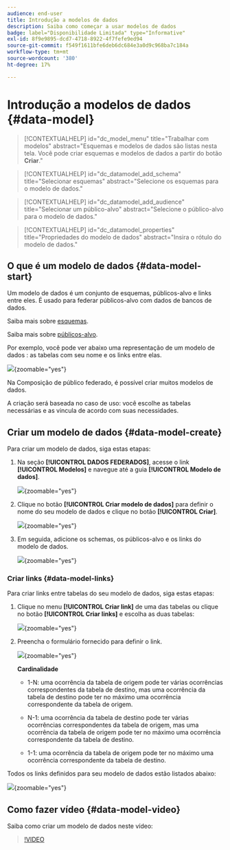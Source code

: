 ```yaml
---
audience: end-user
title: Introdução a modelos de dados
description: Saiba como começar a usar modelos de dados
badge: label="Disponibilidade Limitada" type="Informative"
exl-id: 8f9e9895-dcd7-4718-8922-4f7fefe9ed94
source-git-commit: f549f1611bfe6deb6dc684e3a0d9c968ba7c184a
workflow-type: tm+mt
source-wordcount: '380'
ht-degree: 17%

---
```


# Introdução a modelos de dados {#data-model}

>[!CONTEXTUALHELP]
>id="dc_model_menu"
>title="Trabalhar com modelos"
>abstract="Esquemas e modelos de dados são listas nesta tela. Você pode criar esquemas e modelos de dados a partir do botão **Criar**."

>[!CONTEXTUALHELP]
>id="dc_datamodel_add_schema"
>title="Selecionar esquemas"
>abstract="Selecione os esquemas para o modelo de dados."


>[!CONTEXTUALHELP]
>id="dc_datamodel_add_audience"
>title="Selecionar um público-alvo"
>abstract="Selecione o público-alvo para o modelo de dados."

>[!CONTEXTUALHELP]
>id="dc_datamodel_properties"
>title="Propriedades do modelo de dados"
>abstract="Insira o rótulo do modelo de dados."


## O que é um modelo de dados {#data-model-start}

Um modelo de dados é um conjunto de esquemas, públicos-alvo e links entre eles. É usado para federar públicos-alvo com dados de bancos de dados.

Saiba mais sobre [esquemas](../customer/schemas.md#schema-start).

Saiba mais sobre [públicos-alvo](../start/audiences.md).

Por exemplo, você pode ver abaixo uma representação de um modelo de dados : as tabelas com seu nome e os links entre elas.

![](assets/datamodel.png){zoomable="yes"}

Na Composição de público federado, é possível criar muitos modelos de dados.

A criação será baseada no caso de uso: você escolhe as tabelas necessárias e as vincula de acordo com suas necessidades.

## Criar um modelo de dados {#data-model-create}

Para criar um modelo de dados, siga estas etapas:

1. Na seção **[!UICONTROL DADOS FEDERADOS]**, acesse o link **[!UICONTROL Modelos]** e navegue até a guia **[!UICONTROL Modelo de dados]**.

   ![](assets/datamodel_create.png){zoomable="yes"}

1. Clique no botão **[!UICONTROL Criar modelo de dados]** para definir o nome do seu modelo de dados e clique no botão **[!UICONTROL Criar]**.

   ![](assets/datamodel_name.png){zoomable="yes"}

1. Em seguida, adicione os schemas, os públicos-alvo e os links do modelo de dados.

   ![](assets/datamodel_schemas.png){zoomable="yes"}

### Criar links {#data-model-links}

Para criar links entre tabelas do seu modelo de dados, siga estas etapas:

1. Clique no menu **[!UICONTROL Criar link]** de uma das tabelas ou clique no botão **[!UICONTROL Criar links]** e escolha as duas tabelas:

   ![](assets/datamodel_createlinks.png){zoomable="yes"}

1. Preencha o formulário fornecido para definir o link.

   ![](assets/datamodel_link.png){zoomable="yes"}

   **Cardinalidade**

   * 1-N: uma ocorrência da tabela de origem pode ter várias ocorrências correspondentes da tabela de destino, mas uma ocorrência da tabela de destino pode ter no máximo uma ocorrência correspondente da tabela de origem.

   * N-1: uma ocorrência da tabela de destino pode ter várias ocorrências correspondentes da tabela de origem, mas uma ocorrência da tabela de origem pode ter no máximo uma ocorrência correspondente da tabela de destino.

   * 1-1: uma ocorrência da tabela de origem pode ter no máximo uma ocorrência correspondente da tabela de destino.

Todos os links definidos para seu modelo de dados estão listados abaixo:

![](assets/datamodel_alllinks.png){zoomable="yes"}

## Como fazer vídeo {#data-model-video}

Saiba como criar um modelo de dados neste vídeo:

>[!VIDEO](https://video.tv.adobe.com/v/3432020)
